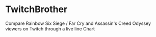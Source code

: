 # TwitchBrother

Compare Rainbow Six Siege / Far Cry and Assassin's Creed Odyssey viewers on Twitch through a live line Chart
